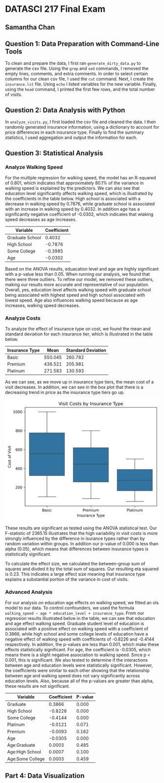 # DATASCI 217 Final Exam
## Samantha Chan

## Question 1: Data Preparation with Command-Line Tools
To clean and prepare the data, I first ran `generate_dirty_data.py` to generate the csv file. 
Using the `grep` and `sed` commands, I removed the empty lines, comments, and extra comments. 
In order to select certain columns for our clean csv file, I used the `cut` command. Next, I 
create the `insurance.lst` file. Using `echo` I listed variables for the new variable. Finally, 
using the `head` command, I printed the first few rows, and the total number of visits.

## Question 2: Data Analysis with Python
In `analyze_visits.py`, I first loaded the csv file and cleaned the data. I then randomly
generated insurance information, using a dictionary to account for price differences in each
insurance type. Finally to find the summary statistics, I used aggregation and output the
information for each.

## Question 3: Statistical Analysis
### Analyze Walking Speed
For the multiple regression for walking speed, the model has an R-squared of 0.801, which indicates that approximately 80.1% of the variance in walking speed is explained by the predictors. We can also see that education level significantly affects walking speed, which is illustrated by the coefficients in the table below. High school is associated with a decrease in walking speed by 0.7876, while graduate school is associated with an increase in walking speed by 0.4032. In addition age has a significantly negative coefficient of -0.0302, which indicates that wlaking speed decreases as age increases. 

| Variable           | Coefficient  |
| ------------------ | ------------ |
| Graduate School    | 0.4032       |
| High School        | -0.7876      |
| Some College       | -0.3985      |
| Age                | -0.0302      |

Based on the ANOVA results, eduacation level and age are highly significant with a p-value less than 0.05. When running our analysis, we found that there were three outliers. To refine our model, we removed these outliers, making our results more accurate and representative of our population. Overall, yes, education level affects walking speed with graduate school being associated with highest speed and high school associated with lowest speed. Age also influences walking speed because as age increases, walking speed decreases. 

### Analyze Costs
To analyze the effect of insurance type on cost, we found the mean and standard deviation for each insurance tier, which is illustrated in the table below. 

| Insurance Type | Mean         | Standard Deviation |
| -------------- | ------------ | -------------------|
| Basic          | 550.045      | 260.782            |
| Premium        | 436.521      | 205.981            |
| Platinum       | 271.583      | 130.593            |

As we can see, as we move up in insurance type tiers, the mean cost of a visit decreases. In addition, we can see in the box plot that there is a decreasing trend in price as the insurance type tiers go up. 

![Insurance Boxplot](insurance_boxplot.png)

These results are significant as tested using the ANOVA statistical test. Our F-statistic of 2365.15 illustrates that the high variability in visit costs is more strongly influenced by the difference in isurance types rather than by random variation within groups. In addition our p-value of 0.000 is less than alpha (0.05), which means that differences between insurance types is statistically significant.

To calculate the effect size, we calculated the between-group sum of squares and divded it by the total sum of squares. Our resulting eta squared is 0.23. This indicates a large effect size meaning that insurance type explains a substantial portion of the variance in cost of visits. 

### Advanced Analysis
For our analysis on education age effects on walking speed, we fitted an ols model to our data. To control confounders, we used the formula `walking_speed ~ age * education_level + insurance_type`. From our regression results illustrated below in the table, we can see that education and age effect walking speed. Graduate student level of education is associated with a postiive effect on walking speed with a coefficient of 0.3866, while high school and some college levels of education have a negative effect of walking speed with coefficients of -0.8226 and -0.4144 respectively. In addition, the p-values are less than 0.001, which make these effects statistically significant. For age, the coefficient is -0.0305, which means there is a slight negative association to walking speed. Since p < 0.001, this is significant. 
We also tested to determine if the interactions between age and education levels were statistically significant. However, the coefficients were similar to each other showing that the relationship between age and walking speed does not vary significantly across education levels. Also, because all of the p-values are greater than alpha, these results are not significant. 

| Variable               | Coefficient | P-value |
| ---------------------- | ----------- | ------- |
| Graduate               |  0.3866     | 0.000   |
| High School            | -0.8226     | 0.000   |
| Some College           | -0.4144     | 0.000   |
| Platinum               | -0.0121     | 0.071   |
| Premium                | -0.0093     | 0.162   |
| Age                    | -0.0305     | 0.000   |
| Age:Graduate           | 0.0003      | 0.485   |
| Age:High School        | 0.0007      | 0.100   |
| Age:Some College       | 0.0003      | 0.459   |

## Part 4: Data Visualization
